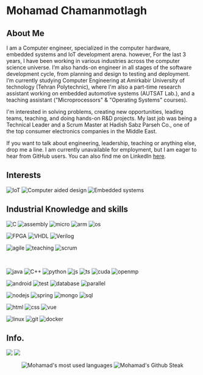 # Mohamad Chamanmotlagh

## About Me

I am a Computer engineer, specialized in the computer hardware, embedded systems and IoT development arena. however, For the last 3 years, I have been working in various industries across the computer science universe. I’m also hands-on engineer in all stages of the software development cycle, from planning and design to testing and deployment.
I’m currently studying Computer Engineering at Amirkabir University of technology (Tehran Polytechnic), where I'm also a part-time research assistant working on embedded automotive systems (AUTSAT Lab.), and a teaching assistant ("Microprocessors" & "Operating Systems" courses).

I'm interested in solving problems, creating new opportunities, leading teams, teaching, and doing hands-on R&D projects. 
My last job was being a Technical Leader and a Scrum Master at Hadish Sabz Parseh Co., one of the top consumer electronics companies in the Middle East.

If you want to talk about engineering, leadership, teaching or anything else, drop me a line. I am currently unavailable for employment, but I am eager to hear from GitHub users. You can also find me on LinkedIn [here](https://www.linkedin.com/in/MohamadCM/ "Mohamad ChamanMotlagh at Linkedin").

<!---
MohamadCM/MohamadCM is a ✨ special ✨ repository because its `README.md` (this file) appears on your GitHub profile.
You can click the Preview link to take a look at your changes.
--->

## Interests

![IoT](https://img.shields.io/badge/-Embedded_systems-lightgreen?logoColor=black&style=for-the-badge&logo=Material-Design-Icons)
![Computer aided design](https://img.shields.io/badge/-Computer_Aided_Design-orange?logoColor=black&style=for-the-badge&logo=automattic)
![Embedded systems](https://img.shields.io/badge/-IoT-blue?logoColor=black&style=for-the-badge&logo=react-router)


## Industrial Knowledge and skills

![C](https://img.shields.io/badge/c-A8B9CC?logo=c&style=for-the-badge&logoColor=blue)
![assembly](https://img.shields.io/badge/assembly-white?logo=Progress&style=for-the-badge&logoColor=black)
![micro](https://img.shields.io/badge/microcontrollers-D9232E?logo=MicroStrategy&style=for-the-badge&logoColor=white)
![arm](https://img.shields.io/badge/ARM_architecture-00979D?logo=arduino&style=for-the-badge&logoColor=white)
![os](https://img.shields.io/badge/operating_systems-7764FA?logo=osano&style=for-the-badge&logoColor=white)

![FPGA](https://img.shields.io/badge/FPGA-orange?logo=Xilinx&style=for-the-badge)
![VHDL](https://img.shields.io/badge/VHDL-brown?logo=Vite&style=for-the-badge&logoColor=white)
![Verilog](https://img.shields.io/badge/verilog-lightyellow?logo=V&style=for-the-badge&logoColor=black)

![agile](https://img.shields.io/badge/AGILE_PROJECT_MANAGMENT-5468FF?logo=algolia&style=for-the-badge&logoColor=white)
![teaching](https://img.shields.io/badge/teaching-666666?logo=internet-archive&style=for-the-badge&logoColor=white)
![scrum](https://img.shields.io/badge/scrum-009FDA?logo=scrum-alliance&style=for-the-badge&logoColor=white)

<br>

![java](https://img.shields.io/badge/java-red?logo=java&style=for-the-badge)
![C++](https://img.shields.io/badge/c++-00599C?logo=c%2B%2B&style=for-the-badge)
![python](https://img.shields.io/badge/python-3776AB?logo=python&style=for-the-badge&logoColor=white)
![js](https://img.shields.io/badge/javascript-F7DF1E?logo=javascript&style=for-the-badge&logoColor=black)
![ts](https://img.shields.io/badge/typescript-3178C6?logo=typescript&style=for-the-badge&logoColor=white)
![cuda](https://img.shields.io/badge/cuda-76B900?logo=nvidia&style=for-the-badge&logoColor=white)
![openmp](https://img.shields.io/badge/openmp-CC3333?logo=Khronos-Group&style=for-the-badge&logoColor=white)

![android](https://img.shields.io/badge/android_development-3DDC84?logo=android&style=for-the-badge&logoColor=white)
![test](https://img.shields.io/badge/automated_testing-CD040B?logo=verizon&style=for-the-badge&logoColor=white)
![database](https://img.shields.io/badge/database_desing-FF3621?logo=Databricks&style=for-the-badge&logoColor=white)
![parallel](https://img.shields.io/badge/parallel_programming-188FFF?logo=Apache-Pulsar&style=for-the-badge&logoColor=white)

![nodejs](https://img.shields.io/badge/nodejs-339933?logo=node.js&style=for-the-badge&logoColor=white)
![spring](https://img.shields.io/badge/spring-6DB33F?logo=spring&style=for-the-badge&logoColor=white)
![mongo](https://img.shields.io/badge/Mongo_DB-47A248?logo=mongodb&style=for-the-badge&logoColor=white)
![sql](https://img.shields.io/badge/SQL-4479A1?logo=mysql&style=for-the-badge&logoColor=white)

![html](https://img.shields.io/badge/html-E34F26?logo=html5&style=for-the-badge&logoColor=white)
![css](https://img.shields.io/badge/css-1572B6?logo=css3&style=for-the-badge)
![vue](https://img.shields.io/badge/VUE-4FC08D?logo=vue.js&style=for-the-badge&logoColor=white)

![linux](https://img.shields.io/badge/linux-FCC624?logo=linux&style=for-the-badge&logoColor=black)
![git](https://img.shields.io/badge/git-F05032?logo=git&style=for-the-badge&logoColor=white)
![docker](https://img.shields.io/badge/docker-2496ED?logo=docker&style=for-the-badge&logoColor=white)


## Info.

[![](https://img.shields.io/badge/-MohamadCM-white?style=for-the-badge&logo=telegram)](https://t.me/MohamadCM)
[![](https://img.shields.io/badge/-MohamadCM-black?style=for-the-badge&logo=linkedin)](https://www.linkedin.com/in/mohamadcm/)


<p align="center">
  <img src="https://github-readme-stats.vercel.app/api/top-langs/?username=MohamadCM&layout=compact&theme=blueberry" alt="Mohamad's most used languages" />
  <img src="https://github-readme-streak-stats.herokuapp.com/?user=MohamadCM&theme=blueberry" alt="Mohamad's Github Steak" />
</p>
